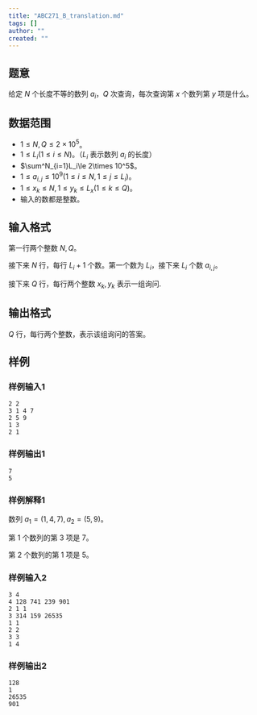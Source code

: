 ```yaml
---
title: "ABC271_B_translation.md"
tags: []
author: ""
created: ""
---
```


## 题意

给定 $N$ 个长度不等的数列 $a_i$，$Q$ 次查询，每次查询第 $x$ 个数列第 $y$ 项是什么。

## 数据范围

- $1\le N,Q\le 2\times 10^5$。
- $1\le L_i(1\le i\le N)$。（$L_i$ 表示数列 $a_i$ 的长度）
- $\sum^N_{i=1}L_i\le 2\times 10^5$。
- $1\le a_{i,j}\le 10^9(1\le i\le N,1\le j\le L_i)$。
- $1\le x_k\le N,1\le y_k\le L_x(1\le k\le Q)。$
- 输入的数都是整数。

## 输入格式

第一行两个整数 $N,Q$。

接下来 $N$ 行，每行 $L_i+1$ 个数。第一个数为 $L_i$，接下来 $L_i$ 个数 $a_{i,j}$。

接下来 $Q$ 行，每行两个整数 $x_k,y_k$ 表示一组询问.

## 输出格式

$Q$ 行，每行两个整数，表示该组询问的答案。

## 样例

### 样例输入1

```
2 2
3 1 4 7
2 5 9
1 3
2 1
```

### 样例输出1

```
7
5

```

### 样例解释1

数列 $a_1=(1,4,7),a_2=(5,9)$。

第 $1$ 个数列的第 $3$ 项是 $7$。

第 $2$ 个数列的第 $1$ 项是 $5$。

### 样例输入2

```
3 4
4 128 741 239 901
2 1 1
3 314 159 26535
1 1
2 2
3 3
1 4

```

### 样例输出2

```
128
1
26535
901

```

